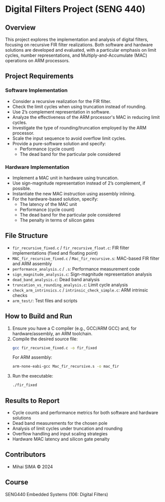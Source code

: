 

# Digital Filters Project (SENG 440)

## Overview
This project explores the implementation and analysis of digital filters, focusing on recursive FIR filter realizations. Both software and hardware solutions are developed and evaluated, with a particular emphasis on limit cycles, number representations, and Multiply-and-Accumulate (MAC) operations on ARM processors.

## Project Requirements

### Software Implementation
- Consider a recursive realization for the FIR filter.
- Check the limit cycles when using truncation instead of rounding.
- Use 2’s complement representation in software.
- Analyze the effectiveness of the ARM processor's MAC in reducing limit cycles.
- Investigate the type of rounding/truncation employed by the ARM processor.
- Scale the input sequence to avoid overflow limit cycles.
- Provide a pure-software solution and specify:
  - Performance (cycle count)
  - The dead band for the particular pole considered

### Hardware Implementation
- Implement a MAC unit in hardware using truncation.
- Use sign-magnitude representation instead of 2’s complement, if possible.
- Instantiate the new MAC instruction using assembly inlining.
- For the hardware-based solution, specify:
  - The latency of the MAC unit
  - Performance (cycle count)
  - The dead band for the particular pole considered
  - The penalty in terms of silicon gates

## File Structure
- `fir_recursive_fixed.c` / `fir_recursive_float.c`: FIR filter implementations (fixed and floating point)
- `MAC_fir_recursive_fixed.c` / `Mac_fir_recursive.s`: MAC-based FIR filter and ARM assembly
- `performance_analysis.c` / `.s`: Performance measurement code
- `sign_magnitude_analysis.c`: Sign-magnitude representation analysis
- `dead_band_analysis.c`: Dead band analysis
- `truncation_vs_rounding_analysis.c`: Limit cycle analysis
- `check_arm_intrinsics.c` / `intrinsic_check_simple.c`: ARM intrinsic checks
- `arm_test/`: Test files and scripts

## How to Build and Run
1. Ensure you have a C compiler (e.g., GCC/ARM GCC) and, for hardware/assembly, an ARM toolchain.
2. Compile the desired source file:
   ```sh
   gcc fir_recursive_fixed.c -o fir_fixed
   ```
   For ARM assembly:
   ```sh
   arm-none-eabi-gcc Mac_fir_recursive.s -o mac_fir
   ```
3. Run the executable:
   ```sh
   ./fir_fixed
   ```

## Results to Report
- Cycle counts and performance metrics for both software and hardware solutions
- Dead band measurements for the chosen pole
- Analysis of limit cycles under truncation and rounding
- Overflow handling and input scaling strategies
- Hardware MAC latency and silicon gate penalty

## Contributors
- Mihai SIMA © 2024

## Course
SENG440 Embedded Systems (106: Digital Filters)


